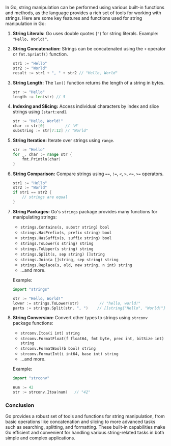 In Go, string manipulation can be performed using various built-in functions and methods, as the language provides a rich set of tools for working with strings. Here are some key features and functions used for string manipulation in Go:

1. **String Literals:** Go uses double quotes (`"`) for string literals. Example: `"Hello, World!"`.

2. **String Concatenation:** Strings can be concatenated using the `+` operator or `fmt.Sprintf()` function.

   ```go
   str1 := "Hello"
   str2 := "World"
   result := str1 + ", " + str2 // "Hello, World"
   ```

3. **String Length:** The `len()` function returns the length of a string in bytes.

   ```go
   str := "Hello"
   length := len(str) // 5
   ```

4. **Indexing and Slicing:** Access individual characters by index and slice strings using `[start:end]`.

   ```go
   str := "Hello, World!"
   char := str[0]         // 'H'
   substring := str[7:12] // "World"
   ```

5. **String Iteration:** Iterate over strings using `range`.

   ```go
   str := "Hello"
   for _, char := range str {
       fmt.Println(char)
   }
   ```

6. **String Comparison:** Compare strings using `==`, `!=`, `<`, `>`, `<=`, `>=` operators.

   ```go
   str1 := "Hello"
   str2 := "World"
   if str1 == str2 {
       // strings are equal
   }
   ```

7. **String Packages:** Go's `strings` package provides many functions for manipulating strings:

   - `strings.Contains(s, substr string) bool`
   - `strings.HasPrefix(s, prefix string) bool`
   - `strings.HasSuffix(s, suffix string) bool`
   - `strings.ToLower(s string) string`
   - `strings.ToUpper(s string) string`
   - `strings.Split(s, sep string) []string`
   - `strings.Join(a []string, sep string) string`
   - `strings.Replace(s, old, new string, n int) string`
   - ...and more.

   Example:

   ```go
   import "strings"

   str := "Hello, World!"
   lower := strings.ToLower(str)         // "hello, world!"
   parts := strings.Split(str, ", ")    // []string{"Hello", "World!"}
   ```

8. **String Conversion:** Convert other types to strings using `strconv` package functions:

   - `strconv.Itoa(i int) string`
   - `strconv.FormatFloat(f float64, fmt byte, prec int, bitSize int) string`
   - `strconv.FormatBool(b bool) string`
   - `strconv.FormatInt(i int64, base int) string`
   - ...and more.

   Example:

   ```go
   import "strconv"

   num := 42
   str := strconv.Itoa(num)   // "42"
   ```

### Conclusion

Go provides a robust set of tools and functions for string manipulation, from basic operations like concatenation and slicing to more advanced tasks such as searching, splitting, and formatting. These built-in capabilities make Go efficient and convenient for handling various string-related tasks in both simple and complex applications.